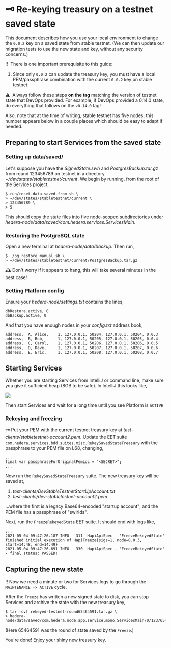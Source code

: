 # :old_key: Re-keying treasury on a testnet saved state

This document describes how you use your local environment to
change the `0.0.2` key on a saved state from stable testnet.
(We can then update our migration tests to use the new state
and key, without any security concerns.)

:bangbang:&nbsp; There is one important prerequisite to this guide:

1. Since only `0.0.2` can update the treasury key, you must
   have a local PEM/passphrase combination with the current
   `0.0.2` key on stable testnet.

:warning:&nbsp; Always follow these steps **on the tag** matching
the version of testnet state that DevOps provided. For example, if
DevOps provided a 0.14.0 state, do everything that follows on the
`v0.14.0` tag!

Also, note that at the time of writing, stable testnet has five nodes;
this number appears below in a couple places which should be easy to
adapt if needed.

## Preparing to start Services from the saved state

### Setting up data/saved/

Let's suppose you have the _SignedState.swh_ and _PostgresBackup.tar.gz_
from round 123456789 on testnet in a directory
_~/dev/states/stabletestnet/current_. We begin by running, from the
root of the Services project,

```
$ run/reset-data-saved-from.sh \
> ~/dev/states/stabletestnet/current \
> 123456789 \
> 5
```

This should copy the state files into five node-scoped subdirectories under
_hedera-node/data/saved/com.hedera.services.ServicesMain_.

### Restoring the PostgreSQL state

Open a new terminal at _hedera-node/data/backup_. Then run,

```
$ ./pg_restore_manual.sh \
> ~/dev/states/stabletestnet/current/PostgresBackup.tar.gz
```

:mantelpiece_clock:&nbsp;Don't worry if it appears to hang,
this will take several minutes in the best case!

### Setting Platform config

Ensure your _hedera-node/settings.txt_ contains the lines,

```
dbRestore.active, 0
dbBackup.active, 0
```

And that you have enough nodes in your _config.txt_ address book,

```
address,  A, Alice,    1, 127.0.0.1, 50204, 127.0.0.1, 50204, 0.0.3
address,  B, Bob,      1, 127.0.0.1, 50205, 127.0.0.1, 50205, 0.0.4
address,  C, Carol,    1, 127.0.0.1, 50206, 127.0.0.1, 50206, 0.0.5
address,  D, Dave,     1, 127.0.0.1, 50207, 127.0.0.1, 50207, 0.0.6
address,  E, Eric,     1, 127.0.0.1, 50208, 127.0.0.1, 50208, 0.0.7
```

## Starting Services

Whether you are starting Services from IntelliJ or command line,
make sure you give it sufficient heap (8GB to be safe). In IntelliJ
this looks like,

![](../assets/VM-options-for-local-testnet-rekey.png)

Then start Services and wait for a long time until you see Platform
is `ACTIVE`

### Rekeying and freezing

:old_key:&nbsp;Put your PEM with the current testnet treasury key
at _test-clients/stabletestnet-account2.pem_. Update the EET suite
`com.hedera.services.bdd.suites.misc.RekeySavedStateTreasury` with
the passphrase to your PEM file on L68, changing,

```
...
final var passphraseForOriginalPemLoc = "<SECRET>";
...
```

Now run the `RekeySavedStateTreasury` suite. The new treasury key
will be saved at,

1. _test-clients/DevStableTestnetStartUpAccount.txt_
2. _test-clients/dev-stabletestnet-account2.pem_

...where the first is a legacy Base64-encoded "startup account"; and
the PEM file has a passphrase of "swirlds".

Next, run the `FreezeRekeyedState` EET suite. It should end with logs like,

```
...
2021-05-04 09:47:26.187 INFO   311  HapiApiSpec - 'FreezeRekeyedState' finished initial execution of HapiFreeze{sigs=1, node=0.0.3, start=14:48, end=14:49}
2021-05-04 09:47:26.691 INFO   330  HapiApiSpec - 'FreezeRekeyedState' - final status: PASSED!
```

## Capturing the new state

:bangbang:&nbsp;Now we need a minute or two for Services logs to go
through the `MAINTENANCE -> ACTIVE` cycle.

After the `Freeze` has written a new signed state to disk, you can
stop Services and archive the state with the new treasury key,

```
$ tar -cvf rekeyed-testnet-round65464591.tar.gz \
> hedera-node/data/saved/com.hedera.node.app.service.mono.ServicesMain/0/123/65464591
```

(Here 65464591 was the round of state saved by the `Freeze`.)

You're done! Enjoy your shiny new treasury key.
